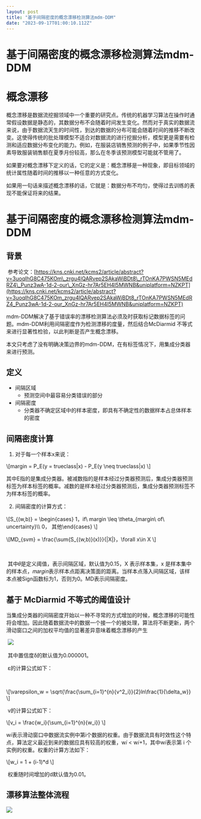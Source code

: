```yaml
---
layout: post
title: "基于间隔密度的概念漂移检测算法mdm-DDM"
date: "2023-09-17T01:00:10.112Z"
---
```

基于间隔密度的概念漂移检测算法mdm-DDM
======================

概念漂移
====

​ 概念漂移是数据流挖掘领域中一个重要的研究点。传统的机器学习算法在操作时通常假设数据是静态的，其数据分布不会随着时间发生变化。然而对于真实的数据流来说，由于数据流天生的时间性，到达的数据的分布可能会随着时间的推移不断改变。这使得传统的批处理模型不适合对数据流的进行挖掘分析，模型更是需要有检测和适应数据分布变化的能力。例如，在服装店销售预测的例子中，如果季节性因素导致服装销售额在夏季月份较高，那么在冬季该预测模型可能就不管用了。

​ 如果要对概念漂移下定义的话，它的定义是：概念漂移是一种现象，即目标领域的统计属性随着时间的推移以一种任意的方式变化。

​ 如果用一句话来描述概念漂移的话，它就是：数据分布不均匀，使得过去训练的表现不能保证将来的结果。

基于间隔密度的概念漂移检测算法mdm-DDM
======================

背景
--

​ 参考论文：[https://kns.cnki.net/kcms2/article/abstract?v=3uoqIhG8C475KOm\_zrgu4lQARvep2SAkaWjBDt8\_rTOnKA7PWSN5MEdRZ4\_Punz3wA-1d-2-our\_XnGz-hr7Ar5EH4I5MWNB&uniplatform=NZKPT](https://kns.cnki.net/kcms2/article/abstract?v=3uoqIhG8C475KOm_zrgu4lQARvep2SAkaWjBDt8_rTOnKA7PWSN5MEdRZ4_Punz3wA-1d-2-our_XnGz-hr7Ar5EH4I5MWNB&uniplatform=NZKPT)

​ mdm-DDM解决了基于错误率的漂移检测算法必须及时获取标记数据标签的问题。mdm-DDM利用间隔密度作为检测漂移的度量，然后结合McDiarmid 不等式来进行显著性检验，以此判断是否产生概念漂移。

​ 本文只考虑了没有明确决策边界的mdm-DDM，在有标签情况下，用集成分类器来进行预测。

定义
--

*   间隔区域
    *   预测空间中最容易分类错误的部分
*   间隔密度
    *   分类器不确定区域中的样本密度，即具有不确定性的数据样本占总体样本的密度

间隔密度计算
------

1.  对于每一个样本x来说：

\\\[margin = P\_E(y = trueclass|x) - P\_E(y \\neq trueclass|x) \\\]

​ 其中E指的是集成分类器。被减数指的是样本经过分类器预测后，集成分类器预测标签为样本标签的概率。减数的是样本经过分类器预测后，集成分类器预测标签不为样本标签的概率。

2.  间隔密度的计算方式：

\\\[S\_{(w,b)} = \\begin{cases} 1，if\\ margin \\leq \\theta\_{margin\\ of\\ uncertainty}\\\\ 0， 其他\\end{cases} \\\]

\\\[MD\_{svm} = \\frac{\\sum{S\_{(w,b)}(x)}}{|X|}，\\forall x\\in X \\\]

​

​ 其中𝜃是定义阈值，表示间隔区域，默认值为0.15，X 表示样本集，x 是样本集中的样本点，𝑚𝑎𝑟𝑔𝑖𝑛表示样本点距离决策面的距离。当样本点落入间隔区域，该样本点被Sign函数标为1，否则为0。MD表示间隔密度。

基于 McDiarmid 不等式的阈值设计
---------------------

​ 当集成分类器的间隔密度开始以一种不寻常的方式增加的时候，概念漂移的可能性将会增加。因此随着数据流中的数据一个接一个的被处理，算法将不断更新，两个滑动窗口之间的加权平均值的显著差异意味着概念漂移的产生

​ ![](https://img2023.cnblogs.com/blog/3196205/202309/3196205-20230916200305199-1730626923.jpg)

​ 其中置信度δ的默认值为0.000001。

​ ε的计算公式如下：

​

\\\[\\varepsilon\_w = \\sqrt{\\frac{\\sum\_{i=1}^{n}{v^2\_i}}{2}ln\\frac{1}{\\delta\_w}} \\\]

​ v的计算公式如下：

\\\[v\_i = \\frac{w\_i}{\\sum\_{i=1}^{n}{w\_i}} \\\]

​ w𝑖表示滑动窗口中数据流实例中第i个数据的权重。由于数据流具有时效性这个特点，算法定义最近到来的数据应具有较高的权重，w𝑖 < w𝑖+1，其中w𝑖表示第 i 个实例的权重。权重的计算方法如下：

\\\[w\_i = 1 + (i-1)\*d \\\]

​ 权重随时间增加的d默认值为0.01。

漂移算法整体流程
--------

![](https://img2023.cnblogs.com/blog/3196205/202309/3196205-20230916200357687-448261987.jpg)